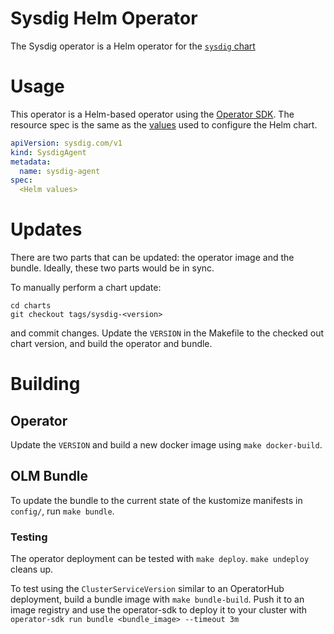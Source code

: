 # Sysdig Helm Operator

The Sysdig operator is a Helm operator for the [`sysdig` chart](https://github.com/sysdiglabs/charts/tree/master/charts/sysdig)

# Usage

This operator is a Helm-based operator using the [Operator SDK](https://sdk.operatorframework.io/). The resource spec is the same as the [values](https://github.com/sysdiglabs/charts/blob/master/charts/sysdig/values.yaml) used to configure the Helm chart.

```yaml
apiVersion: sysdig.com/v1
kind: SysdigAgent
metadata:
  name: sysdig-agent
spec:
  <Helm values>
```

# Updates

There are two parts that can be updated: the operator image and the bundle. Ideally, these two parts would be in sync.

To manually perform a chart update:
```
cd charts
git checkout tags/sysdig-<version>
```

and commit changes. Update the `VERSION` in the Makefile to the checked out chart version, and build the operator and bundle.

# Building

## Operator

Update the `VERSION` and build a new docker image using `make docker-build`.

## OLM Bundle

To update the bundle to the current state of the kustomize manifests in `config/`, run `make bundle`.

### Testing

The operator deployment can be tested with `make deploy`. `make undeploy` cleans up.

To test using the `ClusterServiceVersion` similar to an OperatorHub deployment, build a bundle image with `make bundle-build`. Push it to an image registry and use the operator-sdk to deploy it to your cluster with `operator-sdk run bundle <bundle_image> --timeout 3m`
